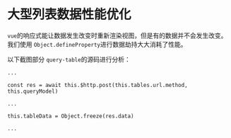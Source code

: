 # 大型列表数据性能优化

`vue`的响应式能让数据发生改变时重新渲染视图，但是有的数据并不会发生改变。我们使用 `Object.defineProperty`进行数据劫持大大消耗了性能。

以下截图部分 `query-table`的源码进行分析：

```
...

const res = await this.$http.post(this.tables.url.method, this.queryModel)

...

this.tableData = Object.freeze(res.data)

...
```

